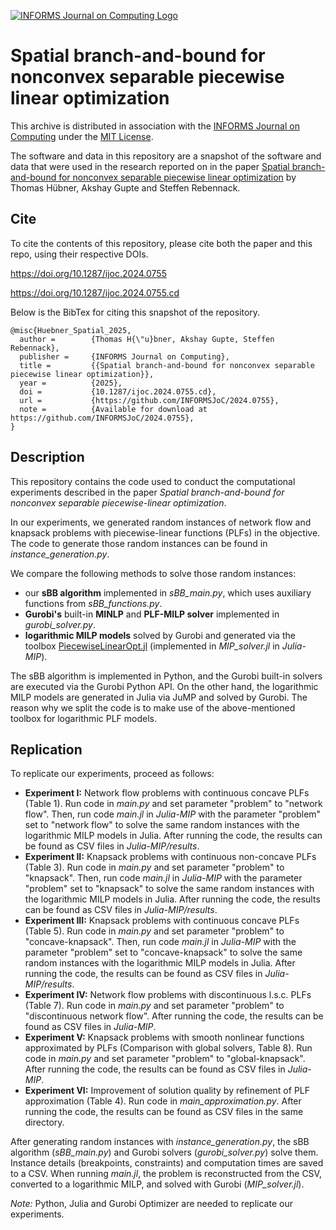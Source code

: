 [![INFORMS Journal on Computing Logo](https://INFORMSJoC.github.io/logos/INFORMS_Journal_on_Computing_Header.jpg)](https://pubsonline.informs.org/journal/ijoc)

# Spatial branch-and-bound for nonconvex separable piecewise linear optimization

This archive is distributed in association with the [INFORMS Journal on
Computing](https://pubsonline.informs.org/journal/ijoc) under the [MIT License](LICENSE).

The software and data in this repository are a snapshot of the software and data
that were used in the research reported on in the paper 
[Spatial branch-and-bound for nonconvex separable piecewise linear optimization](https://doi.org/10.1287/ijoc.2024.0755) by Thomas Hübner, Akshay Gupte and Steffen Rebennack. 


## Cite

To cite the contents of this repository, please cite both the paper and this repo, using their respective DOIs.

https://doi.org/10.1287/ijoc.2024.0755

https://doi.org/10.1287/ijoc.2024.0755.cd

Below is the BibTex for citing this snapshot of the repository.

```
@misc{Huebner_Spatial_2025,
  author =        {Thomas H{\"u}bner, Akshay Gupte, Steffen Rebennack},
  publisher =     {INFORMS Journal on Computing},
  title =         {{Spatial branch-and-bound for nonconvex separable piecewise linear optimization}},
  year =          {2025},
  doi =           {10.1287/ijoc.2024.0755.cd},
  url =           {https://github.com/INFORMSJoC/2024.0755},
  note =          {Available for download at https://github.com/INFORMSJoC/2024.0755},
}  
```

## Description

This repository contains the code used to conduct the computational experiments described in the paper *Spatial branch-and-bound for nonconvex separable piecewise-linear optimization*.

In our experiments, we generated random instances of network flow and knapsack problems with piecewise-linear functions (PLFs) in the objective. The code to generate those random instances can be found in *instance_generation.py*. 

We compare the following methods to solve those random instances:
 - our **sBB algorithm** implemented in *sBB_main.py*, which uses auxiliary functions from *sBB_functions.py*.
 - **Gurobi's** built-in **MINLP** and **PLF-MILP solver** implemented in *gurobi_solver.py*.
 - **logarithmic MILP models** solved by Gurobi and generated via the toolbox [PiecewiseLinearOpt.jl](https://github.com/jump-dev/PiecewiseLinearOpt.jl) (implemented in *MIP_solver.jl* in *Julia-MIP*).

The sBB algorithm is implemented in Python, and the Gurobi built-in solvers are executed via the Gurobi Python API. On the other hand, the logarithmic MILP models are generated in Julia via JuMP and solved by Gurobi. The reason why we split the code is to make use of the above-mentioned toolbox for logarithmic PLF models.

## Replication

To replicate our experiments, proceed as follows:
- **Experiment I:** Network flow problems with continuous concave PLFs (Table 1). Run code in *main.py* and set parameter "problem" to "network flow". Then, run code *main.jl* in *Julia-MIP* with the parameter "problem" set to "network flow" to solve the same random instances with the logarithmic MILP models in Julia. After running the code, the results can be found as CSV files in *Julia-MIP/results*. 
- **Experiment II:** Knapsack problems with continuous non-concave PLFs (Table 3).  Run code in *main.py* and set parameter "problem" to "knapsack". Then, run code *main.jl* in *Julia-MIP* with the parameter "problem" set to "knapsack" to solve the same random instances with the logarithmic MILP models in Julia. After running the code, the results can be found as CSV files in *Julia-MIP/results*. 
- **Experiment III:** Knapsack problems with continuous concave PLFs (Table 5). Run code in *main.py* and set parameter "problem" to "concave-knapsack". Then, run code *main.jl* in *Julia-MIP* with the parameter "problem" set to "concave-knapsack" to solve the same random instances with the logarithmic MILP models in Julia. After running the code, the results can be found as CSV files in *Julia-MIP/results*. 
- **Experiment IV:** Network flow problems with discontinuous l.s.c. PLFs (Table 7). Run code in *main.py* and set parameter "problem" to "discontinuous network flow". After running the code, the results can be found as CSV files in *Julia-MIP*. 
- **Experiment V:** Knapsack problems with smooth nonlinear functions approximated by PLFs (Comparison with global solvers, Table 8). Run code in *main.py* and set parameter "problem" to "global-knapsack". After running the code, the results can be found as CSV files in *Julia-MIP*. 
- **Experiment VI:** Improvement of solution quality by refinement of PLF approximation (Table 4). Run code in *main_approximation.py*. After running the code, the results can be found as CSV files in the same directory. 

After generating random instances with *instance_generation.py*, the sBB algorithm (*sBB_main.py*) and Gurobi solvers (*gurobi_solver.py*) solve them. Instance details (breakpoints, constraints) and computation times are saved to a CSV. When running *main.jl*, the problem is reconstructed from the CSV, converted to a logarithmic MILP, and solved with Gurobi (*MIP_solver.jl*).

*Note:* Python, Julia and Gurobi Optimizer are needed to replicate our experiments. 




